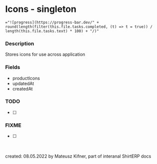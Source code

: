 # Icons - singleton
`="![progress](https://progress-bar.dev/" + round(length(filter(this.file.tasks.completed, (t) => t = true)) / length(this.file.tasks.text) * 100) + "/)"`

### Description
Stores icons for use across application

### Fields

- productIcons
- updatedAt
- createdAt

### TODO

- [ ] 

### FIXME
- [ ] 

<br/><br/>created: 08.05.2022
by Mateusz Kifner, part of interanal ShirtERP docs